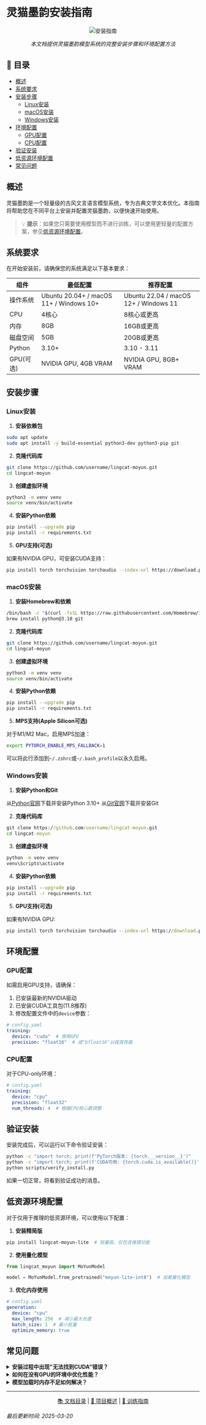 # 灵猫墨韵安装指南

<div align="center">

![安装指南](https://img.shields.io/badge/🔧_安装指南-环境配置-4682B4)

*本文档提供灵猫墨韵模型系统的完整安装步骤和环境配置方法*

</div>

## 📑 目录

- [概述](#概述)
- [系统要求](#系统要求)
- [安装步骤](#安装步骤)
  - [Linux安装](#linux安装)
  - [macOS安装](#macos安装)
  - [Windows安装](#windows安装)
- [环境配置](#环境配置)
  - [GPU配置](#gpu配置)
  - [CPU配置](#cpu配置)
- [验证安装](#验证安装)
- [低资源环境配置](#低资源环境配置)
- [常见问题](#常见问题)

## 概述

灵猫墨韵是一个轻量级的古风文言语言模型系统，专为古典文学文本优化。本指南将帮助您在不同平台上安装并配置灵猫墨韵，以便快速开始使用。

> 💡 **提示**：如果您只需要使用模型而不进行训练，可以使用更轻量的配置方案，参见[低资源环境配置](#低资源环境配置)。

## 系统要求

在开始安装前，请确保您的系统满足以下基本要求：

| 组件 | 最低配置 | 推荐配置 |
|------|---------|---------|
| 操作系统 | Ubuntu 20.04+ / macOS 11+ / Windows 10+ | Ubuntu 22.04 / macOS 12+ / Windows 11 |
| CPU | 4核心 | 8核心或更高 |
| 内存 | 8GB | 16GB或更高 |
| 磁盘空间 | 5GB | 20GB或更高 |
| Python | 3.10+ | 3.10 - 3.11 |
| GPU(可选) | NVIDIA GPU, 4GB VRAM | NVIDIA GPU, 8GB+ VRAM |

## 安装步骤

### Linux安装

1. **安装依赖包**

```bash
sudo apt update
sudo apt install -y build-essential python3-dev python3-pip git
```

2. **克隆代码库**

```bash
git clone https://github.com/username/lingcat-moyun.git
cd lingcat-moyun
```

3. **创建虚拟环境**

```bash
python3 -m venv venv
source venv/bin/activate
```

4. **安装Python依赖**

```bash
pip install --upgrade pip
pip install -r requirements.txt
```

5. **GPU支持(可选)**

如果有NVIDIA GPU，可安装CUDA支持：

```bash
pip install torch torchvision torchaudio --index-url https://download.pytorch.org/whl/cu118
```

### macOS安装

1. **安装Homebrew和依赖**

```bash
/bin/bash -c "$(curl -fsSL https://raw.githubusercontent.com/Homebrew/install/HEAD/install.sh)"
brew install python@3.10 git
```

2. **克隆代码库**

```bash
git clone https://github.com/username/lingcat-moyun.git
cd lingcat-moyun
```

3. **创建虚拟环境**

```bash
python3 -m venv venv
source venv/bin/activate
```

4. **安装Python依赖**

```bash
pip install --upgrade pip
pip install -r requirements.txt
```

5. **MPS支持(Apple Silicon可选)**

对于M1/M2 Mac，启用MPS加速：

```bash
export PYTORCH_ENABLE_MPS_FALLBACK=1
```

可以将此行添加到`~/.zshrc`或`~/.bash_profile`以永久启用。

### Windows安装

1. **安装Python和Git**

从[Python官网](https://www.python.org/downloads/)下载并安装Python 3.10+
从[Git官网](https://git-scm.com/download/win)下载并安装Git

2. **克隆代码库**

```cmd
git clone https://github.com/username/lingcat-moyun.git
cd lingcat-moyun
```

3. **创建虚拟环境**

```cmd
python -m venv venv
venv\Scripts\activate
```

4. **安装Python依赖**

```cmd
pip install --upgrade pip
pip install -r requirements.txt
```

5. **GPU支持(可选)**

如果有NVIDIA GPU:

```cmd
pip install torch torchvision torchaudio --index-url https://download.pytorch.org/whl/cu118
```

## 环境配置

### GPU配置

如需启用GPU支持，请确保：

1. 已安装最新的NVIDIA驱动
2. 已安装CUDA工具包(11.8推荐)
3. 修改配置文件中的`device`参数：

```yaml
# config.yaml
training:
  device: "cuda"  # 使用GPU
  precision: "float16"  # 或"bfloat16"以提高性能
```

### CPU配置

对于CPU-only环境：

```yaml
# config.yaml
training:
  device: "cpu"
  precision: "float32"
  num_threads: 4  # 根据CPU核心数调整
```

## 验证安装

安装完成后，可以运行以下命令验证安装：

```bash
python -c "import torch; print(f'PyTorch版本: {torch.__version__}')"
python -c "import torch; print(f'CUDA可用: {torch.cuda.is_available()}')"
python scripts/verify_install.py
```

如果一切正常，将看到验证成功的消息。

## 低资源环境配置

对于仅用于推理的低资源环境，可以使用以下配置：

1. **安装精简版**

```bash
pip install lingcat-moyun-lite  # 轻量版，仅包含推理功能
```

2. **使用量化模型**

```python
from lingcat_moyun import MoYunModel

model = MoYunModel.from_pretrained("moyun-lite-int8")  # 加载量化模型
```

3. **优化内存使用**

```yaml
# config.yaml
generation:
  device: "cpu"
  max_length: 256  # 减小最大长度
  batch_size: 1  # 最小批量
  optimize_memory: true
```

## 常见问题

<details>
<summary><b>安装过程中出现"无法找到CUDA"错误？</b></summary>

如果安装时出现CUDA相关错误：

1. 确认已安装兼容的NVIDIA驱动
2. 验证CUDA工具包是否正确安装：
   ```bash
   nvcc --version
   ```
3. 确保CUDA路径已添加到环境变量
4. 尝试使用特定版本的PyTorch：
   ```bash
   pip install torch==2.0.1+cu118 torchvision==0.15.2+cu118 --index-url https://download.pytorch.org/whl/cu118
   ```
</details>

<details>
<summary><b>如何在没有GPU的环境中优化性能？</b></summary>

在CPU环境中优化性能：

1. 启用Intel MKL加速：
   ```bash
   pip install intel-openmp mkl
   ```
   
2. 使用量化模型减少内存占用
   
3. 调整批处理大小并减少上下文长度
   
4. 考虑使用更小的模型变种（mini或nano版本）
</details>

<details>
<summary><b>模型加载时内存不足如何解决？</b></summary>

如果遇到内存不足问题：

1. 使用`device_map="auto"`启用模型分片：
   ```python
   model = MoYunModel.from_pretrained("moyun-base", device_map="auto")
   ```
   
2. 使用量化模型：
   ```python
   from lingcat_moyun.quantization import load_quantized_model
   model = load_quantized_model("moyun-base", quantization="int8")
   ```
   
3. 降低批处理大小和序列长度
</details>

---

<div align="center">

[📚 文档目录](../../summary.md) | [📝 项目概述](../../project_overview.md) | [🧠 训练指南](../training/index.md)

</div>

*最后更新时间: 2025-03-20* 